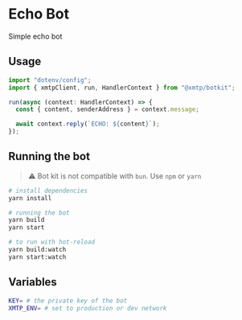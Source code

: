 # Echo Bot

Simple echo bot

## Usage

```jsx
import "dotenv/config";
import { xmtpClient, run, HandlerContext } from "@xmtp/botkit";

run(async (context: HandlerContext) => {
  const { content, senderAddress } = context.message;

  await context.reply(`ECHO: ${content}`);
});
```

## Running the bot

> ⚠️ Bot kit is not compatible with `bun`. Use `npm` or `yarn`

```bash
# install dependencies
yarn install

# running the bot
yarn build
yarn start

# to run with hot-reload
yarn build:watch
yarn start:watch
```

## Variables

```bash
KEY= # the private key of the bot
XMTP_ENV= # set to production or dev network
```
